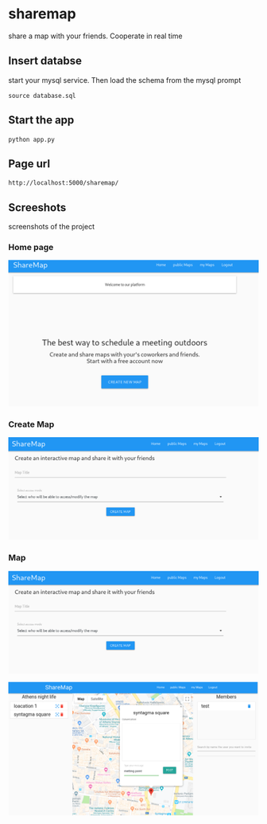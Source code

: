 # sharemap
share a map with your friends. Cooperate in real time

## Insert databse
start your mysql service. Then load the schema from the mysql prompt
```
source database.sql
```

## Start the app
```
python app.py
```

## Page url
```
http://localhost:5000/sharemap/
```

## Screeshots
screenshots of the project

### Home page
![Home Page](screenshots/home.png?raw=true "Home Page")

### Create Map
![Create map](screenshots/createMap.png?raw=true "Create Map")

### Map
![Map](screenshots/map.png?raw=true "Map")

![Editor page](screenshots/map1.png?raw=true "Map")


